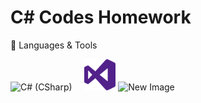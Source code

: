 # C#  Codes Homework 

🧰 Languages & Tools

<img src="https://github.com/user-attachments/assets/06d94456-244c-4e4d-bf60-45d456418158" width="50" height="50" alt="C# (CSharp)"> &nbsp; &nbsp; 
<img src="https://github.com/devicons/devicon/blob/master/icons/visualstudio/visualstudio-plain.svg" width="50" height="50" alt="Visual Studio">
<img src="https://github.com/user-attachments/assets/68c3dafc-786e-4545-9ec9-f1091b648f6e" width="80" height="60" alt="New Image"> &nbsp; &nbsp;
